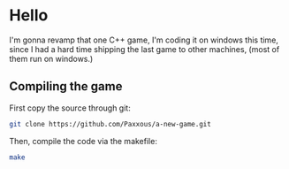 # Hello

I'm gonna revamp that one C++ game, I'm coding it on windows this time, since I had a hard time shipping the last game to other machines, (most of them run on windows.)

## Compiling the game

First copy the source through git:

```sh
git clone https://github.com/Paxxous/a-new-game.git
```

Then, compile the code via the makefile:

```sh
make
```
